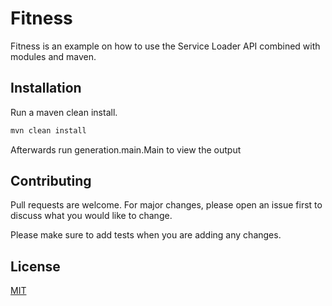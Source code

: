 # Fitness

Fitness is an example on how to use the Service Loader API combined with modules and maven.

## Installation

Run a maven clean install.

```bash
mvn clean install
```

Afterwards run generation.main.Main to view the output

## Contributing
Pull requests are welcome. For major changes, please open an issue first to discuss what you would like to change.

Please make sure to add tests when you are adding any changes.

## License
[MIT](https://choosealicense.com/licenses/mit/)
